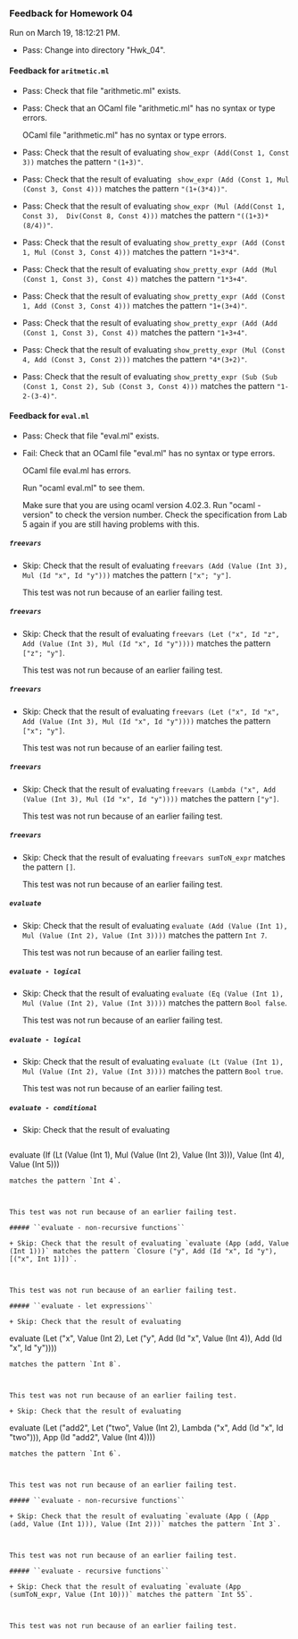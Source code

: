 ### Feedback for Homework 04

Run on March 19, 18:12:21 PM.

+ Pass: Change into directory "Hwk_04".

#### Feedback for ``aritmetic.ml``

+ Pass: Check that file "arithmetic.ml" exists.

+ Pass: Check that an OCaml file "arithmetic.ml" has no syntax or type errors.

    OCaml file "arithmetic.ml" has no syntax or type errors.



+ Pass: Check that the result of evaluating `show_expr (Add(Const 1, Const 3))` matches the pattern `"(1+3)"`.

   



+ Pass: Check that the result of evaluating ` show_expr (Add (Const 1, Mul (Const 3, Const 4)))` matches the pattern `"(1+(3*4))"`.

   



+ Pass: Check that the result of evaluating `show_expr (Mul (Add(Const 1, Const 3),  Div(Const 8, Const 4)))` matches the pattern `"((1+3)*(8/4))"`.

   



+ Pass: Check that the result of evaluating `show_pretty_expr (Add (Const 1, Mul (Const 3, Const 4)))` matches the pattern `"1+3*4"`.

   



+ Pass: Check that the result of evaluating `show_pretty_expr (Add (Mul (Const 1, Const 3), Const 4))` matches the pattern `"1*3+4"`.

   



+ Pass: Check that the result of evaluating `show_pretty_expr (Add (Const 1, Add (Const 3, Const 4)))` matches the pattern `"1+(3+4)"`.

   



+ Pass: Check that the result of evaluating `show_pretty_expr (Add (Add (Const 1, Const 3), Const 4))` matches the pattern `"1+3+4"`.

   



+ Pass: Check that the result of evaluating `show_pretty_expr (Mul (Const 4, Add (Const 3, Const 2)))` matches the pattern `"4*(3+2)"`.

   



+ Pass: Check that the result of evaluating `show_pretty_expr (Sub (Sub (Const 1, Const 2), Sub (Const 3, Const 4)))` matches the pattern `"1-2-(3-4)"`.

   



#### Feedback for ``eval.ml``

+ Pass: Check that file "eval.ml" exists.

+ Fail: Check that an OCaml file "eval.ml" has no syntax or type errors.

    OCaml file eval.ml has errors.

    Run "ocaml eval.ml" to see them.

    Make sure that you are using ocaml version 4.02.3.  Run "ocaml -version" to check the version number.  Check the specification from Lab 5 again if you are still having problems with this.

##### ``freevars``

+ Skip: Check that the result of evaluating `freevars (Add (Value (Int 3), Mul (Id "x", Id "y")))` matches the pattern `["x"; "y"]`.

   

  This test was not run because of an earlier failing test.

##### ``freevars``

+ Skip: Check that the result of evaluating `freevars (Let ("x", Id "z", Add (Value (Int 3), Mul (Id "x", Id "y"))))` matches the pattern `["z"; "y"]`.

   

  This test was not run because of an earlier failing test.

##### ``freevars``

+ Skip: Check that the result of evaluating `freevars (Let ("x", Id "x", Add (Value (Int 3), Mul (Id "x", Id "y"))))` matches the pattern `["x"; "y"]`.

   

  This test was not run because of an earlier failing test.

##### ``freevars``

+ Skip: Check that the result of evaluating `freevars (Lambda ("x", Add (Value (Int 3), Mul (Id "x", Id "y"))))` matches the pattern `["y"]`.

   

  This test was not run because of an earlier failing test.

##### ``freevars``

+ Skip: Check that the result of evaluating `freevars sumToN_expr` matches the pattern `[]`.

   

  This test was not run because of an earlier failing test.

##### ``evaluate``

+ Skip: Check that the result of evaluating `evaluate (Add (Value (Int 1), Mul (Value (Int 2), Value (Int 3))))` matches the pattern `Int 7`.

   

  This test was not run because of an earlier failing test.

##### ``evaluate - logical``

+ Skip: Check that the result of evaluating `evaluate (Eq (Value (Int 1), Mul (Value (Int 2), Value (Int 3))))` matches the pattern `Bool false`.

   

  This test was not run because of an earlier failing test.

##### ``evaluate - logical``

+ Skip: Check that the result of evaluating `evaluate (Lt (Value (Int 1), Mul (Value (Int 2), Value (Int 3))))` matches the pattern `Bool true`.

   

  This test was not run because of an earlier failing test.

##### ``evaluate - conditional``

+ Skip: Check that the result of evaluating 
   ```
evaluate (If (Lt (Value (Int 1), Mul (Value (Int 2), Value (Int 3))), Value (Int 4), Value (Int 5)))
   ```
 matches the pattern `Int 4`.

   

  This test was not run because of an earlier failing test.

##### ``evaluate - non-recursive functions``

+ Skip: Check that the result of evaluating `evaluate (App (add, Value (Int 1)))` matches the pattern `Closure ("y", Add (Id "x", Id "y"), [("x", Int 1)])`.

   

  This test was not run because of an earlier failing test.

##### ``evaluate - let expressions``

+ Skip: Check that the result of evaluating 
   ```
evaluate (Let ("x", Value (Int 2), Let ("y", Add (Id "x", Value (Int 4)), Add (Id "x", Id "y"))))
   ```
 matches the pattern `Int 8`.

   

  This test was not run because of an earlier failing test.

+ Skip: Check that the result of evaluating 
   ```
evaluate (Let ("add2", Let ("two", Value (Int 2), Lambda ("x", Add (Id "x", Id "two"))), App (Id "add2", Value (Int 4))))
   ```
 matches the pattern `Int 6`.

   

  This test was not run because of an earlier failing test.

##### ``evaluate - non-recursive functions``

+ Skip: Check that the result of evaluating `evaluate (App ( (App (add, Value (Int 1))), Value (Int 2)))` matches the pattern `Int 3`.

   

  This test was not run because of an earlier failing test.

##### ``evaluate - recursive functions``

+ Skip: Check that the result of evaluating `evaluate (App (sumToN_expr, Value (Int 10)))` matches the pattern `Int 55`.

   

  This test was not run because of an earlier failing test.

